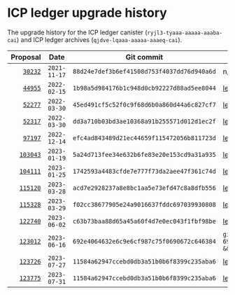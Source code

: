 # ICP ledger upgrade history

The upgrade history for the ICP ledger canister (`ryjl3-tyaaa-aaaaa-aaaba-cai`) and ICP ledger archives (`qjdve-lqaaa-aaaaa-aaaeq-cai`).

| Proposal | Date | Git commit | Wasm |
|---------:|:----:|:----------:|------|
| [`30232`](https://dashboard.internetcomputer.org/proposal/30232) | `2021-11-17` | `88d24e7def3b6ef41508d753f4037dd76d940a6d` | n/a |
| [`44955`](https://dashboard.internetcomputer.org/proposal/44955) | `2022-02-15` | `1b98a5d984176b1c948d0cb92227d88ad5ee8044` | [ledger-archive-node-canister.wasm.gz](https://download.dfinity.systems/ic/1b98a5d984176b1c948d0cb92227d88ad5ee8044/canisters/ledger-archive-node-canister.wasm.gz) |
| [`52277`](https://dashboard.internetcomputer.org/proposal/52277) | `2022-03-30` | `45ed491cf5c52f0c9f68d6b0a860d44a6c827cf7` | [ledger-canister_notify_method.wasm.gz](https://download.dfinity.systems/ic/45ed491cf5c52f0c9f68d6b0a860d44a6c827cf7/canisters/ledger-canister_notify-method.wasm.gz) |
| [`52317`](https://dashboard.internetcomputer.org/proposal/52317) | `2022-03-30` | `dd3a710b03bd3ae10368a91b255571d012d1ec2f` | [ledger-canister_notify_method.wasm.gz](https://download.dfinity.systems/ic/dd3a710b03bd3ae10368a91b255571d012d1ec2f/canisters/ledger-canister_notify-method.wasm.gz) |
| [`97197`](https://dashboard.internetcomputer.org/proposal/97197) | `2022-12-14` | `efc4ad843489d21ec44659f115472056b811723d` | [ledger-canister_notify_method.wasm.gz](https://download.dfinity.systems/ic/efc4ad843489d21ec44659f115472056b811723d/canisters/ledger-canister_notify-method.wasm.gz) |
| [`103043`](https://dashboard.internetcomputer.org/proposal/103043) | `2023-01-19` | `5a24d713fee34e632b6fe83e20e153cd9a31a935` | [ledger-canister_notify_method.wasm.gz](https://download.dfinity.systems/ic/5a24d713fee34e632b6fe83e20e153cd9a31a935/canisters/ledger-canister_notify-method.wasm.gz) |
| [`104111`](https://dashboard.internetcomputer.org/proposal/104111) | `2023-01-25` | `1742593a4483cfde7e777f73da2aee47f361c74d` | [ledger-canister_notify_method.wasm.gz](https://download.dfinity.systems/ic/1742593a4483cfde7e777f73da2aee47f361c74d/canisters/ledger-canister_notify-method.wasm.gz) |
| [`115120`](https://dashboard.internetcomputer.org/proposal/115120) | `2023-03-28` | `acd7e2928237a8e8bc1aa5e73efd47c8a8dfb556` | [ledger-archive-node-canister.wasm.gz](https://download.dfinity.systems/ic/acd7e2928237a8e8bc1aa5e73efd47c8a8dfb556/canisters/ledger-archive-node-canister.wasm.gz) |
| [`115328`](https://dashboard.internetcomputer.org/proposal/115328) | `2023-03-29` | `f02cc38677905e24a9016637fddc697039930808` | [ledger-canister_notify_method.wasm.gz](https://download.dfinity.systems/ic/f02cc38677905e24a9016637fddc697039930808/canisters/ledger-canister_notify-method.wasm.gz) |
| [`122740`](https://dashboard.internetcomputer.org/proposal/122740) | `2023-06-02` | `c63b73baa88d65a45a60f4d7e0ec043f1fbf98be` | [ledger-canister_notify_method.wasm.gz](https://download.dfinity.systems/ic/c63b73baa88d65a45a60f4d7e0ec043f1fbf98be/canisters/ledger-canister_notify-method.wasm.gz) |
| [`123012`](https://dashboard.internetcomputer.org/proposal/123012) | `2023-06-16` | `692e4064632e6c9e6cf987c75f0690672c646384` | `git checkout 692e4064632e6c9e6cf987c75f0690672c646384 && ./gitlab-ci/container/build-ic.sh -c` |
| [`123726`](https://dashboard.internetcomputer.org/proposal/123726)| `2023-07-27`| `11584a62947ccebd0db3a51b0b6f8399c235aba6` | [ledger-archive-node-canister.wasm.gz](https://download.dfinity.systems/ic/11584a62947ccebd0db3a51b0b6f8399c235aba6/canisters/ledger-archive-node-canister.wasm.gz) |
| [`123775`](https://dashboard.internetcomputer.org/proposal/123775)| `2023-07-31`| `11584a62947ccebd0db3a51b0b6f8399c235aba6` | [ledger-canister_notify_method.wasm.gz](https://download.dfinity.systems/ic/11584a62947ccebd0db3a51b0b6f8399c235aba6/canisters/ledger-canister_notify_method.wasm.gz) |
